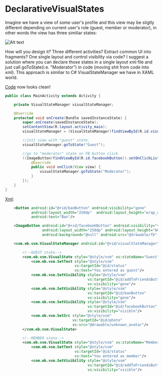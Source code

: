 DeclarativeVisualStates
=======================

Imagine we have a view of some user's profile and this view may be sligtly different depending on current user's role (guest, member or moderator), in other words the view has three similiar states:

![Alt text](http://habrastorage.org/files/c1b/99f/e6c/c1b99fe6c83244768637b0323c5b252b.png)

How will you design it? Three different activities? Extract common UI into fragments? One single layout and control visibility via code? I suggest a solution where you can declare those states in a single layout xml file and just call goToState(i.e. "Moderator") in code (moving shit from code into xml). This approach is similiar to C# VisualStateManager we have in XAML world.

[Code](https://github.com/EgorBo/DeclarativeVisualStates/blob/master/app/src/main/java/com/eb/vsm/app/MainActivity.java) now looks clean!
```java
public class MainActivity extends Activity {

    private VisualStateManager visualStateManager;

    @Override
    protected void onCreate(Bundle savedInstanceState) {
        super.onCreate(savedInstanceState);
        setContentView(R.layout.activity_main);
        visualStateManager = (VisualStateManager)findViewById(R.id.visualStateManager);

        //init view with "guest" state.
        visualStateManager.goToState("Guest");

        //go to "moderator" state on FB button click
        ((ImageButton)findViewById(R.id.facebookButton)).setOnClickListener(new View.OnClickListener() {
            @Override
            public void onClick(View view) {
                visualStateManager.goToState("Moderator");
            }
        });
    }
}
```

[Xml](https://github.com/EgorBo/DeclarativeVisualStates/blob/master/app/src/main/res/layout/activity_main.xml):

```xml
    <Button android:id="@+id/banButton" android:visibility="gone"
            android:layout_width="250dp"  android:layout_height="wrap_content"
            android:text="Ban"/>

    <ImageButton android:id="@+id/facebookButton" android:visibility="visible"
                 android:layout_width="250dp" android:layout_height="60dp"
                 android:background="@null" android:src="@drawable/fb" android:scaleType="fitXY" />

    <com.eb.vsm.VisualStateManager android:id="@+id/visualStateManager" style="@style/vsm">

        <!--GUEST state-->
        <com.eb.vsm.VisualState style="@style/vsm" vs:stateName="Guest">
            <com.eb.vsm.SetText style="@style/vsm"
                                vs:targetId="@id/status"
                                vs:text="You entered as guest"/>
            <com.eb.vsm.SetVisibility style="@style/vsm"
                                      vs:targetId="@id/addToFriendsButton"
                                      vs:visibility="gone"/>
            <com.eb.vsm.SetVisibility style="@style/vsm"
                                      vs:targetId="@id/banButton"
                                      vs:visibility="gone"/>
            <com.eb.vsm.SetVisibility style="@style/vsm"
                                      vs:targetId="@id/facebookButton"
                                      vs:visibility="visible"/>
            <com.eb.vsm.SetSrc style="@style/vsm"
                               vs:targetId="@id/photo"
                               vs:src="@drawable/unknown_avatar"/>
        </com.eb.vsm.VisualState>

        <!--MEMBER state-->
        <com.eb.vsm.VisualState style="@style/vsm" vs:stateName="Member">
            <com.eb.vsm.SetText style="@style/vsm"
                                vs:targetId="@id/status"
                                vs:text="You entered as member"/>
            <com.eb.vsm.SetVisibility style="@style/vsm"
                                      vs:targetId="@id/addToFriendsButton"
                                      vs:visibility="visible"/>
```
